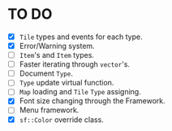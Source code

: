# TO DO
- [x] `Tile` types and events for each type.
- [x] Error/Warning system.
- [ ] `Item`'s and `Item` types.
- [ ] Faster iterating through `vector`'s.
- [ ] Document `Type`.
- [ ] `Type` update virtual function.
- [ ] `Map` loading and `Tile` `Type` assigning.
- [x] Font size changing through the Framework.
- [ ] Menu framework.
- [x] `sf::Color` override class.